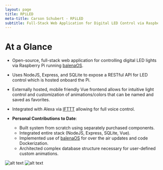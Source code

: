 ```yaml
---
layout: page
title: RPiLED
meta-title: Carson Schubert - RPiLED
subtitle: Full-Stack Web Application for Digital LED Control via Raspberry Pi
---
```


# At a Glance
- Open-source, full-stack web application for controlling digital LED lights via Raspberry Pi running [balenaOS](https://www.balena.io/).

- Uses NodeJS, Express, and SQLite to expose a RESTful API for LED control which is hosted onboard the Pi.

- Externally hosted, mobile friendly Vue frontend allows for intuitive light control
and customization of animations/colors that can be named and saved as favorites.

- Integrated with Alexa via [IFTTT](https://ifttt.com/) allowing for full voice control.

- **Personal Contributions to Date**:  

    - Built system from scratch using separately purchased components.
    - Integrated entire stack (NodeJS, Express, SQLite, Vue).
    - Implemented use of [balenaOS](https://www.balena.io/) for over the air updates and code Dockerization.
    - Architected complex database structure necessary for user-defined custom animations.
    
![alt text](https://cschubes.github.io/img/rpiled.jpg "RPiLED Setup")
![alt text](https://cschubes.github.io/img/rpiled_interface.jpg "RPiLED Interface")